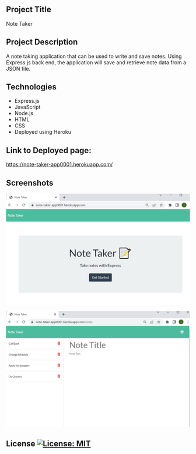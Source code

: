 ## Project Title
Note Taker

## Project Description
A note taking application that can be used to write and save notes. Using Express.js back end, the application will save and retrieve note data from a JSON file.

## Technologies
* Express.js
* JavaScript
* Node.js
* HTML
* CSS
* Deployed using Heroku

## Link to Deployed page:
https://note-taker-app0001.herokuapp.com/

## Screenshots
![alt text](assets/images/notetaker1.PNG)

![alt text](assets/images/notetaker2.PNG)

## License [![License: MIT](https://img.shields.io/badge/License-MIT-yellow.svg)](https://opensource.org/licenses/MIT)
